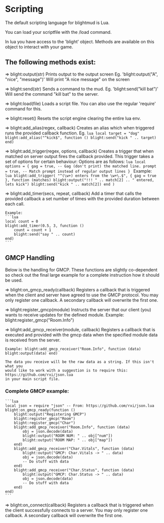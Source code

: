 # Scripting

The default scripting language for blightmud is Lua.

You can load your scriptfile with the /load command.

In lua you have access to the 'blight' object. Methods are available on this
object to interact with your game.

The following methods exist:
---
=> blight:output(str)
    Prints output to the output screen
    Eg. 'blight:output("A", "nice", "message")'
    Will print "A nice message" on the screen

=> blight:send(str)
    Sends a command to the mud.
    Eg. 'blight:send("kill bat")'
    Will send the command "kill bat" to the server.

=> blight:load(file)
    Loads a script file. You can also use the regular 'require' command
    for this.

=> blight:reset()
    Resets the script engine clearing the entire lua env.

=> blight:add_alias(regex, callback)
    Creates an alias which when triggered runs the provided callback function.
    Eg.
    ```lua
    local target = "dog"
    blight:add_alias("^kick$", function ()
        blight:send("kick " .. target)
    end)
    ```

=> blight:add_trigger(regex, options, callback)
    Creates a trigger that when matched on server output fires the callback 
    provided.
    This trigger takes a set of options for certain behaviour:
    Options are as follows:
    ```lua
    local options = {
        gag = true, -- Gag (don't print) the matched line.
            prompt = true, -- Match prompt instead of regular output lines
    }
    ```
    Example:
    ```lua
    blight:add_trigger(
            "^(\w+) enters from the \w+\.$",
            { gag = true },
            function (matches)
                blight:output("!!! " .. match[2] .. " entered, lets kick")
                blight:send("kick " .. match[2])
            end
        )
    ```

=> blight:add_timer(secs, repeat, callback)
    Add a timer that calls the provided callback a set number of times with
    the provided duration between each call.

    Example:
    ```lua
    local count = 0
    blight:add_timer(0.5, 3, function ()
        count = count + 1
        blight:send("say " .. count)
    end)
    ```

## GMCP Handling
Below is the handling for GMCP. These functions are slightly co-dependent so
check out the final large example for a complete instruction how it should be
used.

=> blight:on_gmcp_ready(callback)
    Registers a callback that is triggered when the client and server have agreed
    to use the GMCP protocol.
    You may only register one callback. A secondary callback will
    overwrite the first one.

=> blight:register_gmcp(module)
    Instructs the server that our client (you) wants to receive updates for
    the defined module.
    Example: blight:register_gmcp("Room.Info")

=> blight:add_gmcp_receiver(module, callback)
    Registers a callback that is executed and provided with the gmcp data when
    the specified module data is received from the server.

    Example: blight:add_gmcp_receiver("Room.Info", function (data) blight:output(data) end)

    The data you receive will be the raw data as a string. If this isn't what you
    would like to work with a suggestion is to require this: https://github.com/rxi/json.lua
    in your main script file.

### Complete GMCP example: 
    ```lua
    local json = require "json" -- From: https://github.com/rxi/json.lua
    blight:on_gmcp_ready(function ()
        blight:output("Registering GMCP")
        blight:register_gmcp("Room")
        blight:register_gmcp("Char")
        blight:add_gmcp_receiver("Room.Info", function (data)
            obj = json.decode(data)
            blight:output("ROOM NUM: " .. obj["num"])
            blight:output("ROOM MAP: " .. obj["map"])
        end)
        blight:add_gmcp_receiver("Char.Vitals", function (data)
            blight:output("GMCP: Char.Vitals -> " .. data)
            obj = json.decode(data)
            -- Do stuff with data
        end)
        blight:add_gmcp_receiver("Char.Status", function (data)
            blight:output("GMCP: Char.Status -> " .. data)
            obj = json.decode(data)
            -- Do stuff with data
        end)
    end)
    ```

=> blight:on_connect(callback)
    Registers a callback that is triggered when the client successfully connects
    to a server.
    You may only register one callback. A secondary callback will
    overwrite the first one.
